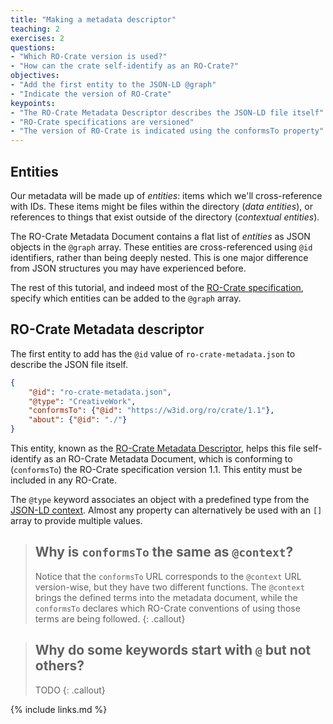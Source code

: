 ```yaml
---
title: "Making a metadata descriptor"
teaching: 2
exercises: 2
questions:
- "Which RO-Crate version is used?"
- "How can the crate self-identify as an RO-Crate?"
objectives:
- "Add the first entity to the JSON-LD @graph"
- "Indicate the version of RO-Crate"
keypoints:
- "The RO-Crate Metadata Descriptor describes the JSON-LD file itself"
- "RO-Crate specifications are versioned"
- "The version of RO-Crate is indicated using the conformsTo property" 
---
```


## Entities

Our metadata will be made up of _entities_: items which we'll cross-reference with IDs. These items might be files within the directory (_data entities_), or references to things that exist outside of the directory (_contextual entities_).

The RO-Crate Metadata Document contains a flat list of _entities_ as JSON objects in the `@graph` array. These entities are cross-referenced using `@id` identifiers, rather than being deeply nested. This is one major difference from JSON structures you may have experienced before.

The rest of this tutorial, and indeed most of the [RO-Crate specification](https://www.researchobject.org/ro-crate/1.1/), specify which entities can be added to the `@graph` array.

## RO-Crate Metadata descriptor

The first entity to add has the `@id` value of `ro-crate-metadata.json` to describe the JSON file itself.

```json
{
    "@id": "ro-crate-metadata.json",
    "@type": "CreativeWork",
    "conformsTo": {"@id": "https://w3id.org/ro/crate/1.1"},
    "about": {"@id": "./"}
}
```

This entity, known as the [RO-Crate Metadata Descriptor](https://www.researchobject.org/ro-crate/1.1/root-data-entity.html#ro-crate-metadata-file-descriptor), helps this file self-identify as an RO-Crate Metadata Document, which is conforming to (`conformsTo`) the RO-Crate specification version 1.1. This entity must be included in any RO-Crate.

The `@type` keyword associates an object with a predefined type from the [JSON-LD context](https://www.researchobject.org/ro-crate/1.1/appendix/jsonld.html#ro-crate-json-ld-context). Almost any property can alternatively be used with an `[]` array to provide multiple values.

> ## Why is `conformsTo` the same as `@context`?
>
> Notice that the `conformsTo` URL corresponds to the `@context` URL version-wise, but they have two different functions. The `@context` brings the defined terms into the metadata document, while the `conformsTo` declares which RO-Crate conventions of using those terms are being followed.
{: .callout}

> ## Why do some keywords start with `@` but not others?
>
> TODO
{: .callout}

{% include links.md %}
